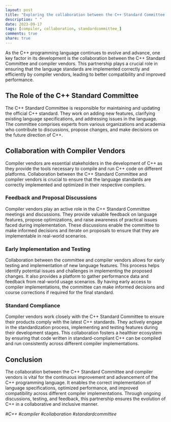 ```yaml
---
layout: post
title: "Exploring the collaboration between the C++ Standard Committee and compiler vendors"
description: " "
date: 2023-09-17
tags: [compiler, collaboration, standardcommittee_]
comments: true
share: true
---
```


As the C++ programming language continues to evolve and advance, one key factor in its development is the collaboration between the C++ Standard Committee and compiler vendors. This partnership plays a crucial role in ensuring that the language standards are implemented correctly and efficiently by compiler vendors, leading to better compatibility and improved performance.

## The Role of the C++ Standard Committee

The C++ Standard Committee is responsible for maintaining and updating the official C++ standard. They work on adding new features, clarifying existing language specifications, and addressing issues in the language. The committee comprises experts from various organizations and academia who contribute to discussions, propose changes, and make decisions on the future direction of C++.

## Collaboration with Compiler Vendors

Compiler vendors are essential stakeholders in the development of C++ as they provide the tools necessary to compile and run C++ code on different platforms. Collaboration between the C++ Standard Committee and compiler vendors is crucial to ensure that the language standards are correctly implemented and optimized in their respective compilers.

### Feedback and Proposal Discussions

Compiler vendors play an active role in the C++ Standard Committee meetings and discussions. They provide valuable feedback on language features, propose optimizations, and raise awareness of practical issues faced during implementation. These discussions enable the committee to make informed decisions and iterate on proposals to ensure that they are implementable in real-world scenarios.

### Early Implementation and Testing

Collaboration between the committee and compiler vendors allows for early testing and implementation of new language features. This process helps identify potential issues and challenges in implementing the proposed changes. It also provides a platform to gather performance data and feedback from real-world usage scenarios. By having early access to compiler implementations, the committee can make informed decisions and course corrections if required for the final standard.

### Standard Compliance

Compiler vendors work closely with the C++ Standard Committee to ensure their products comply with the latest C++ standards. They actively engage in the standardization process, implementing and testing features during their development stages. This collaboration fosters a healthier ecosystem by ensuring that code written in standard-compliant C++ can be compiled and run consistently across different compiler implementations.

## Conclusion

The collaboration between the C++ Standard Committee and compiler vendors is vital for the continuous improvement and advancement of the C++ programming language. It enables the correct implementation of language specifications, optimized performance, and improved compatibility across different compiler implementations. Through ongoing discussions, testing, and feedback, this partnership ensures the evolution of C++ in a collaborative and inclusive manner.

_#C++ #compiler #collaboration #standardcommittee_